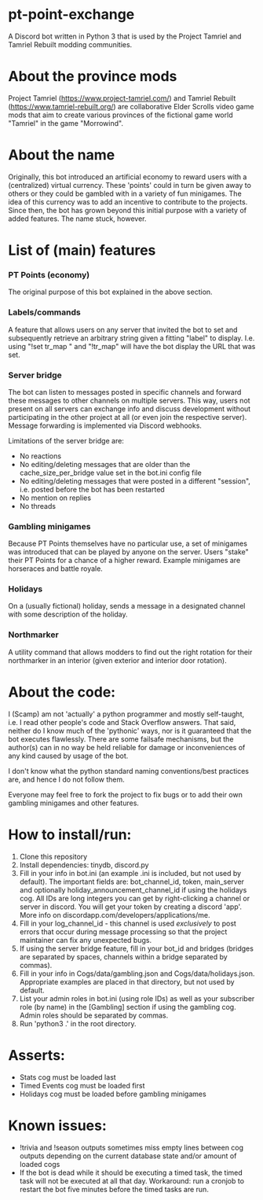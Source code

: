# pt-point-exchange
A Discord bot written in Python 3 that is used by the Project Tamriel and Tamriel Rebuilt modding communities.

# About the province mods
Project Tamriel (https://www.project-tamriel.com/) and Tamriel Rebuilt (https://www.tamriel-rebuilt.org/) are collaborative Elder Scrolls video game mods that aim to create various provinces of the fictional game world "Tamriel" in the game "Morrowind".

# About the name
Originally, this bot introduced an artificial economy to reward users with a (centralized) virtual currency.
These 'points' could in turn be given away to others or they could be gambled with in a variety of fun minigames.
The idea of this currency was to add an incentive to contribute to the projects.
Since then, the bot has grown beyond this initial purpose with a variety of added features. The name stuck, however.

# List of (main) features
### PT Points (economy)
The original purpose of this bot explained in the above section.

### Labels/commands
A feature that allows users on any server that invited the bot to set and subsequently retrieve an arbitrary string given a fitting "label" to display.
I.e. using "!set tr_map <url>" and "!tr_map" will have the bot display the URL that was set.

### Server bridge
The bot can listen to messages posted in specific channels and forward these messages to other channels on multiple servers. This way, users not present on all servers can exchange info and discuss development without participating in the other project at all (or even join the respective server).
Message forwarding is implemented via Discord webhooks.

Limitations of the server bridge are:
* No reactions
* No editing/deleting messages that are older than the cache_size_per_bridge value set in the bot.ini config file
* No editing/deleting messages that were posted in a different "session", i.e. posted before the bot has been restarted
* No mention on replies
* No threads

### Gambling minigames
Because PT Points themselves have no particular use, a set of minigames was introduced that can be played by anyone on the server. Users "stake" their PT Points for a chance of a higher reward. Example minigames are horseraces and battle royale.

### Holidays
On a (usually fictional) holiday, sends a message in a designated channel with some description of the holiday.

### Northmarker
A utility command that allows modders to find out the right rotation for their northmarker in an interior (given exterior and interior door rotation).

# About the code:
I (Scamp) am not 'actually' a python programmer and mostly self-taught, i.e. I read other people's code and Stack Overflow answers. That said, neither do I know much of the 'pythonic' ways, nor is it guaranteed that the bot executes flawlessly. There are some failsafe mechanisms, but the author(s) can in no way be held reliable for damage or inconveniences of any kind caused by usage of the bot.

I don't know what the python standard naming conventions/best practices are, and hence I do not follow them.

Everyone may feel free to fork the project to fix bugs or to add their own gambling minigames and other features.

# How to install/run:
1. Clone this repository
2. Install dependencies: tinydb, discord.py
3. Fill in your info in bot.ini (an example .ini is included, but not used by default). The important fields are: bot_channel_id, token, main_server and optionally holiday_announcement_channel_id if using the holidays cog. All IDs are long integers you can get by right-clicking a channel or server in discord. You will get your token by creating a discord 'app'. More info on discordapp.com/developers/applications/me.
4. Fill in your log_channel_id - this channel is used *exclusively* to post errors that occur during message processing so that the project maintainer can fix any unexpected bugs.
5. If using the server bridge feature, fill in your bot_id and bridges (bridges are separated by spaces, channels within a bridge separated by commas).
6. Fill in your info in Cogs/data/gambling.json and Cogs/data/holidays.json. Appropriate examples are placed in that directory, but not used by default.
7. List your admin roles in bot.ini (using role IDs) as well as your subscriber role (by name) in the [Gambling] section if using the gambling cog. Admin roles should be separated by commas.
8. Run 'python3 .' in the root directory.

# Asserts:
- Stats cog must be loaded last
- Timed Events cog must be loaded first
- Holidays cog must be loaded before gambling minigames

# Known issues:
- !trivia and !season outputs sometimes miss empty lines between cog outputs depending on the current database state and/or amount of loaded cogs
- If the bot is dead while it should be executing a timed task, the timed task will not be executed at all that day. Workaround: run a cronjob to restart the bot five minutes before the timed tasks are run.
